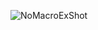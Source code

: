 ![NoMacroExShot](https://user-images.githubusercontent.com/112376760/187186812-6a1ca251-63df-4706-baf4-bfd5c7304a2f.png)
